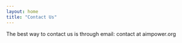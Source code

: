 ```yaml
---
layout: home
title: "Contact Us"
---
```


The best way to contact us is through email: contact at aimpower.org

